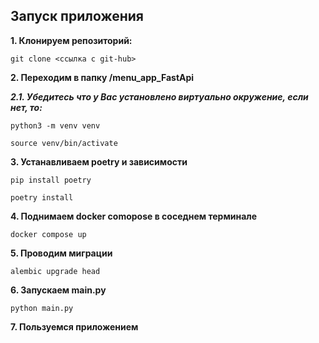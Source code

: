 ## Запуск приложения

**1. Клонируем репозиторий:**

    git clone <ссылка с git-hub>

**2. Переходим в папку /menu_app_FastApi**

***2.1. Убедитесь что у Вас установлено виртуально окружение, если нет, то:***

    python3 -m venv venv
    
    source venv/bin/activate

**3. Устанавливаем poetry и зависимости**

    pip install poetry

    poetry install

**4. Поднимаем docker comopose в соседнем терминале**

    docker compose up

**5. Проводим миграции**

    alembic upgrade head

**6. Запускаем main.py**

    python main.py

**7. Пользуемся приложением**
